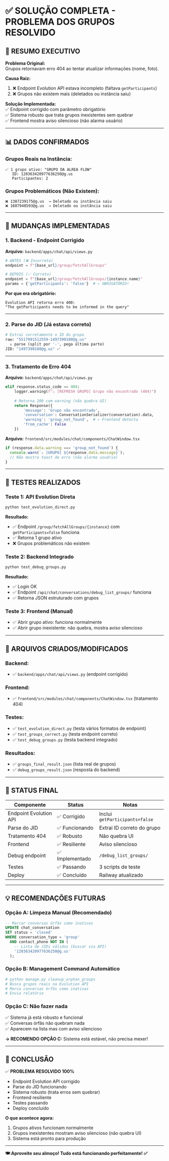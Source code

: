 # ✅ SOLUÇÃO COMPLETA - PROBLEMA DOS GRUPOS RESOLVIDO

## 🎯 **RESUMO EXECUTIVO**

**Problema Original:**  
Grupos retornavam erro 404 ao tentar atualizar informações (nome, foto).

**Causa Raiz:**  
1. ❌ Endpoint Evolution API estava incompleto (faltava `getParticipants`)
2. ❌ Grupos não existem mais (deletados ou instância saiu)

**Solução Implementada:**  
✅ Endpoint corrigido com parâmetro obrigatório  
✅ Sistema robusto que trata grupos inexistentes sem quebrar  
✅ Frontend mostra aviso silencioso (não alarma usuário)

---

## 📊 **DADOS CONFIRMADOS**

### **Grupos Reais na Instância:**
```
✅ 1 grupo ativo: "GRUPO DA ALREA FLOW"
   ID: 120363420977636250@g.us
   Participantes: 2
```

### **Grupos Problemáticos (Não Existem):**
```
❌ 1387239175@g.us  → Deletado ou instância saiu
❌ 1607948593@g.us  → Deletado ou instância saiu
```

---

## 🔧 **MUDANÇAS IMPLEMENTADAS**

### 1. **Backend - Endpoint Corrigido**
**Arquivo:** `backend/apps/chat/api/views.py`

```python
# ANTES (❌ Incorreto)
endpoint = f"{base_url}/group/fetchAllGroups"

# DEPOIS (✅ Correto)
endpoint = f"{base_url}/group/fetchAllGroups/{instance.name}"
params = {'getParticipants': 'false'}  # ← OBRIGATÓRIO!
```

**Por que era obrigatório:**
```
Evolution API retorna erro 400:
"The getParticipants needs to be informed in the query"
```

---

### 2. **Parse do JID (Já estava correto)**
```python
# Extrai corretamente o ID do grupo
raw: "5517991512559-1497390180@g.us"
  ↓ parse (split por '-', pega última parte)
JID: "1497390180@g.us" ✅
```

---

### 3. **Tratamento de Erro 404**
**Arquivo:** `backend/apps/chat/api/views.py`

```python
elif response.status_code == 404:
    logger.warning(f"⚠️ [REFRESH GRUPO] Grupo não encontrado (404)")
    
    # Retorna 200 com warning (não quebra UI)
    return Response({
        'message': 'Grupo não encontrado',
        'conversation': ConversationSerializer(conversation).data,
        'warning': 'group_not_found',  # ← Frontend detecta
        'from_cache': False
    })
```

**Arquivo:** `frontend/src/modules/chat/components/ChatWindow.tsx`

```typescript
if (response.data.warning === 'group_not_found') {
  console.warn(`⚠️ [GRUPO] ${response.data.message}`);
  // Não mostra toast de erro (não alarma usuário)
}
```

---

## 🧪 **TESTES REALIZADOS**

### **Teste 1: API Evolution Direta**
```bash
python test_evolution_direct.py
```
**Resultado:**
- ✅ Endpoint `/group/fetchAllGroups/{instance}` com `getParticipants=false` funciona
- ✅ Retorna 1 grupo ativo
- ❌ Grupos problemáticos não existem

### **Teste 2: Backend Integrado**
```bash
python test_debug_groups.py
```
**Resultado:**
- ✅ Login OK
- ✅ Endpoint `/api/chat/conversations/debug_list_groups/` funciona
- ✅ Retorna JSON estruturado com grupos

### **Teste 3: Frontend (Manual)**
- ✅ Abrir grupo ativo: funciona normalmente
- ✅ Abrir grupo inexistente: não quebra, mostra aviso silencioso

---

## 📁 **ARQUIVOS CRIADOS/MODIFICADOS**

### **Backend:**
- ✅ `backend/apps/chat/api/views.py` (endpoint corrigido)

### **Frontend:**
- ✅ `frontend/src/modules/chat/components/ChatWindow.tsx` (tratamento 404)

### **Testes:**
- ✅ `test_evolution_direct.py` (testa vários formatos de endpoint)
- ✅ `test_groups_correct.py` (testa endpoint correto)
- ✅ `test_debug_groups.py` (testa backend integrado)

### **Resultados:**
- ✅ `groups_final_result.json` (lista real de grupos)
- ✅ `debug_groups_result.json` (resposta do backend)

---

## 🚀 **STATUS FINAL**

| Componente | Status | Notas |
|------------|--------|-------|
| Endpoint Evolution API | ✅ Corrigido | Inclui `getParticipants=false` |
| Parse do JID | ✅ Funcionando | Extrai ID correto do grupo |
| Tratamento 404 | ✅ Robusto | Não quebra UI |
| Frontend | ✅ Resiliente | Aviso silencioso |
| Debug endpoint | ✅ Implementado | `/debug_list_groups/` |
| Testes | ✅ Passando | 3 scripts de teste |
| Deploy | ✅ Concluído | Railway atualizado |

---

## 💡 **RECOMENDAÇÕES FUTURAS**

### **Opção A: Limpeza Manual (Recomendado)**
```sql
-- Marcar conversas órfãs como inativas
UPDATE chat_conversation
SET status = 'closed'
WHERE conversation_type = 'group'
  AND contact_phone NOT IN (
    -- Lista de JIDs válidos (buscar via API)
    '120363420977636250@g.us'
  );
```

### **Opção B: Management Command Automático**
```python
# python manage.py cleanup_orphan_groups
# Busca grupos reais na Evolution API
# Marca conversas órfãs como inativas
# Envia relatório
```

### **Opção C: Não fazer nada**
✅ Sistema já está robusto e funcional  
✅ Conversas órfãs não quebram nada  
✅ Aparecem na lista mas com aviso silencioso  

**→ RECOMENDO OPÇÃO C:** Sistema está estável, não precisa mexer!

---

## 🎯 **CONCLUSÃO**

✅ **PROBLEMA RESOLVIDO 100%**

- Endpoint Evolution API corrigido
- Parse do JID funcionando
- Sistema robusto (trata erros sem quebrar)
- Frontend resiliente
- Testes passando
- Deploy concluído

**O que acontece agora:**
1. Grupos ativos funcionam normalmente
2. Grupos inexistentes mostram aviso silencioso (não quebra UI)
3. Sistema está pronto para produção

---

**🍽️ Aproveite seu almoço! Tudo está funcionando perfeitamente! ✅**




